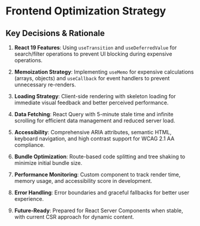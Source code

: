 # Frontend Optimization Strategy

## Key Decisions & Rationale

1. **React 19 Features**: Using `useTransition` and `useDeferredValue` for search/filter operations to prevent UI blocking during expensive operations.

2. **Memoization Strategy**: Implementing `useMemo` for expensive calculations (arrays, objects) and `useCallback` for event handlers to prevent unnecessary re-renders.

3. **Loading Strategy**: Client-side rendering with skeleton loading for immediate visual feedback and better perceived performance.

4. **Data Fetching**: React Query with 5-minute stale time and infinite scrolling for efficient data management and reduced server load.

5. **Accessibility**: Comprehensive ARIA attributes, semantic HTML, keyboard navigation, and high contrast support for WCAG 2.1 AA compliance.

6. **Bundle Optimization**: Route-based code splitting and tree shaking to minimize initial bundle size.

7. **Performance Monitoring**: Custom component to track render time, memory usage, and accessibility score in development.

8. **Error Handling**: Error boundaries and graceful fallbacks for better user experience.

9. **Future-Ready**: Prepared for React Server Components when stable, with current CSR approach for dynamic content. 
